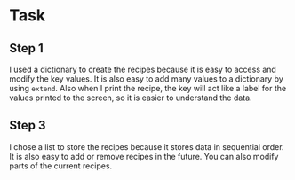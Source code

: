 # Task
## Step 1
I used a dictionary to create the recipes because it is easy to access and modify the key values. It is also easy to add many values to a dictionary by using `extend`. Also when I print the recipe, the key will act like a label for the values printed to the screen, so it is easier to understand the data.

## Step 3
I chose a list to store the recipes because it stores data in sequential order. It is also easy to add or remove recipes in the future. You can also modify parts of the current recipes. 
